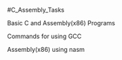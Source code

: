 #C_Assembly_Tasks

Basic C and Assembly(x86) Programs 

Commands for using GCC

Assembly(x86) using nasm
